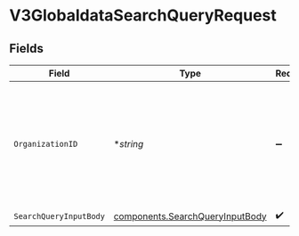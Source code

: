 # V3GlobaldataSearchQueryRequest


## Fields

| Field                                                                                                                                                                                              | Type                                                                                                                                                                                               | Required                                                                                                                                                                                           | Description                                                                                                                                                                                        |
| -------------------------------------------------------------------------------------------------------------------------------------------------------------------------------------------------- | -------------------------------------------------------------------------------------------------------------------------------------------------------------------------------------------------- | -------------------------------------------------------------------------------------------------------------------------------------------------------------------------------------------------- | -------------------------------------------------------------------------------------------------------------------------------------------------------------------------------------------------- |
| `OrganizationID`                                                                                                                                                                                   | **string*                                                                                                                                                                                          | :heavy_minus_sign:                                                                                                                                                                                 | The ID of a Censys organization to associate the request with. See the [Getting Started docs](https://docs.censys.com/reference/get-started#step-3-set-your-organization-id) for more information. |
| `SearchQueryInputBody`                                                                                                                                                                             | [components.SearchQueryInputBody](../../models/components/searchqueryinputbody.md)                                                                                                                 | :heavy_check_mark:                                                                                                                                                                                 | N/A                                                                                                                                                                                                |